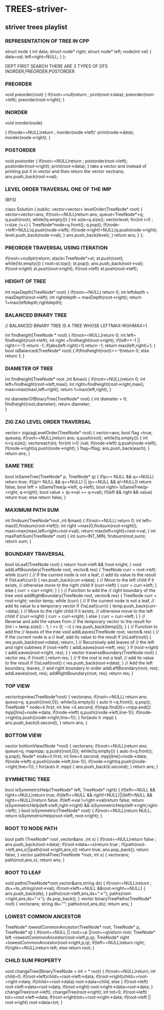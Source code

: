 # TREES-striver-
<h2> striver trees playlist </h2>

 
 <h3>REPRESENTATION OF TREE IN CPP </h3>

struct node
{
int data;
struct node* right;
struct node* left;
node(int val)
{
data=val;
left=right=NULL;
}
};

DEPT FIRST SEARCH 
THERE ARE 3 TYPES OF DFS INORDER,PREORDER,POSTORDER

 <h3> PREORDER </h3>

void preorder(root)
{
  if(root==null)return ;
  print(root->data);
  preorder(root->left);
  preorder(root->right);
}

<h3>INORDER</h3>

void inorder(node)

{
  if(node==NULL)return ;
  inorder(node->left)'
  print(node->data);
  inorder(node->right);
}

<h3>POSTORDER</h3>

void postorder
{
  if(root==NULL)return ;
  postorder(root->left);
  postorder(root->right);
  print(root->data);
}
take a vector and instead of printing put it in vector and then return the vector
vectr<int>ans;
ans.push_back(root->val);


<h3>LEVEL ORDER TRAVERSAL ONE OF THE IMP</h3>
(BFS)

class Solution {
public:
    vector<vector<int>> levelOrder(TreeNode* root) {
        vector<vector<int>>ans;
        if(root==NULL)return ans;
        queue<TreeNode*>q;
        q.push(root);
        while(!q.empty())
        {
            int size=q.size();
            vector<int>level;
            for(int i=0 ; i<size ;i++)
            {
                TreeNode*node=q.front();
                q.pop();
                if(node->left!=NULL)q.push(node->left);
                if(node->right!=NULL)q.push(node->right);
                level.push_back(node->val);
            }
            ans.push_back(level);
        }
        return ans;
    }
};

<h3>PREORDER TRAVERSAL USING ITERATION</h3>

if(root==nullptr)return;
       stack<TreeNode*>st;
       st.push(root);
       while(!st.empty())
       {
        root=st.top();
        st.pop();
        ans.push_back(root->val);
        if(root->right) st.push(root->right);
        if(root->left) st.push(root->left);


 <h3>HEIGHT OF TREE</h3> 

   int maxDepth(TreeNode* root) {
        if(root==NULL) return 0;
        int leftdepth = maxDepth(root->left);
        int rightdepth = maxDepth(root->right);
        return 1+max(leftdepth,rightdepth);


<h3>BALANCED BINARY TREE </h3>
// BALANCED BINARY TREE IS A TREE WHOSE LEFTMAX-RIGHMAX>1

int findheight(TreeNode * root)
    {
        if(root==NULL)return 0;
        int left= findheight(root->left);
        int right =findheight(root->right);
        if(left==-1 || right==-1) return -1;
        if(abs(left-right)>1) return -1;
        return max(left,right)+1;
    }
    bool isBalanced(TreeNode* root) {
        if(findheight(root)==-1)return 0;
        else return 1;
    }

<h3>DIAMETER OF TREE</h3>
int findheight(TreeNode* root ,int &maxi)
{
 if(root==NULL)return 0;
 int left=findheight(root->left,maxi);
 int right=findheight(root->right,maxi);
 maxi=max(maxi,left+right);
 return 1+max(left,right);
 }
 
 int diameterOfBinaryTree(TreeNode* root) {
        int diameter = 0;
        findheight(root,diameter);
        return diameter;       
    }
<h3>ZIG ZAG LEVEL ORDER TRAVERSAL</h3>
vector<vector<int>> zigzagLevelOrder(TreeNode* root) {
        vector<vector<int>>ans;
        bool flag =true;
        queue<TreeNode*>q;
        if(root==NULL)return ans;
        q.push(root);
        while(!q.empty())
        {
            int n=q.size();
            vector<int>each(n);
            for(int i=0 ;i<n ; i++)
            {
                TreeNode *node=q.front();
                q.pop();
                int index= flag?i:(n-i-1);
                each[index]=node->val;
                if(node->left) q.push(node->left);
                if(node->right)q.push(node->right);
            }
            flag=!flag;
            ans.push_back(each);
        }
        return ans; }          
    <h3>SAME TREE </h3>
    bool isSameTree(TreeNode* p, TreeNode* q) {
        if(p== NULL && q==NULL) return true;
        if((p!= NULL && q==NULL) || (p==NULL && q!=NULL)) return false;
        bool left = isSameTree(p->left, q->left);
        bool right= isSameTree(p->right, q->right);
        bool value = (p->val == q->val);     
        if(left && right && value) return true;
        else return false;
    }
    <h3>MAXIMUM PATH SUM </h3>
     int findsum(TreeNode*root ,int &maxi)
     {
        if(root==NULL) return  0;
        int left= max(0,findsum(root->left));
        int right =max(0,findsum(root->right));
        maxi=max(maxi,left+right+root->val);
        return max(left+right)+root->val;
     }
     int maxPathSum(TreeNode* root) {
        int sum=INT_MIN;
        findsum(root,sum);
        return sum;
    }
<h3>BOUNDARY TRAVERSAL </h3>
 bool isLeaf(TreeNode root) {
    return !root->left && !root->right;
    }
    void addLeftBoundary(TreeNode root, vector<int>& res) {
        TreeNode curr = root->left;
        while (curr) {
            // If the current node is not a leaf,
            // add its value to the result
            if (!isLeaf(curr)) {
                res.push_back(curr->data);
            }
            // Move to the left child if it exists,
            // otherwise move to the right child
            if (curr->left) {
                curr = curr->left;
            } else {
                curr = curr->right;
            }
        }
    }
    // Function to add the
    // right boundary of the tree
    void addRightBoundary(TreeNode root, vector<int>& res) {
        TreeNode curr = root->right;
        vector<int> temp;
        while (curr) {
            // If the current node is not a leaf,
            // add its value to a temporary vector
            if (!isLeaf(curr)) {
                temp.push_back(curr->data);
            }
            // Move to the right child if it exists,
            // otherwise move to the left child
            if (curr->right) {
                curr = curr->right;
            } else {
                curr = curr->left;
            }
        }
        // Reverse and add the values from
        // the temporary vector to the result
        for (int i = temp.size() - 1; i >= 0; --i) {
            res.push_back(temp[i]);
        }
    }
    // Function to add the
    // leaves of the tree
    void addLeaves(TreeNode root, vector<int>& res) {
        // If the current node is a
        // leaf, add its value to the result
        if (isLeaf(root)) {
            res.push_back(root->data);
            return;
        }
        // Recursively add leaves of
        // the left and right subtrees
        if (root->left) {
            addLeaves(root->left, res);
        }
        if (root->right) {
            addLeaves(root->right, res);
        }
    }
vector<int> traverseBoundary(TreeNode root)
{
        vector<int> res;
        if (!root) {
            return res;
        }
        // If the root is not a leaf,
        // add its value to the result
        if (!isLeaf(root)) {
            res.push_back(root->data);
        }
        // Add the left boundary, leaves,
        // and right boundary in order
        addLeftBoundary(root, res);
        addLeaves(root, res);
        addRightBoundary(root, res);
        return res;
    }
<h3>TOP VIEW</h3>
vector<int>topview(TreeNode*root)
{
 vector<int>ans;
 if(root==NULL) return ans;
 queue<pair<TreeNode* ,int>>q;
 q.push({root,0});
 while(!q.empty())
 {
  auto it =q.front();
  q.pop();
  TreeNode * node=it.first;
  int line =it.second;
  if(mpp.find(it)==mpp.end()) mpp[line]=node->data;
  if(node->left) q.push({node->left,line-1});
  if(node->right)q.push({node->right,line+1});
  }
  for(auto it :mpp)
    {
        ans.push_back(it.second);
    }
    return ans;
   }
  <h3>BOTTOM VIEW</h3>
    vector <int> bottomView(Node *root) {
        vector<int>ans;
        if(root==NULL)return ans;
        queue<pair<Node*,int>>q;
        map<int,int>mpp;
        q.push({root,0});
        while(!q.empty())
        {
            auto it=q.front();
            q.pop();
            Node* node=it.first;
            int line=it.second;
            mpp[line]=node->data;
            if(node->left) q.push({node->left,line-1});
            if(node->right)q.push({node->right,line+1});
        }
        for(auto it: mpp)
        {
            ans.push_back(it.second);
        }
        return ans;
    }
    <h3>SYMMETRIC TREE </h3>
     bool isSymmetricHelp(TreeNode* left, TreeNode* right) {
       if(left==NULL && right==NULL)return true;
       if((left==NULL && right!=NULL)||(left!=NULL && right==NULL))return false;
       if(left->val !=right->val)return false;
       return isSymmetricHelp(left->left,right->right) && 
              isSymmetricHelp(left->right,right->left);
    }
    bool isSymmetric(TreeNode* root) {
        if(root==NULL)return NULL;
        return isSymmetricHelp(root->left, root->right);
    }
 <h3>ROOT TO NODE PATH</h3>
 bool path (TreeNode<int>* root ,vector<int>&ans ,int x)
{
	if(root==NULL)return false ;
	ans.push_back(root->data);
	if(root->data==x)return true ;
	if(path(root->left,ans,x)||path(root->right,ans,x)) return true;
	ans.pop_back();
	return false;
}
vector<int> pathInATree(TreeNode<int> *root, int x)
{
    vector<int>ans;
	path(root,ans,x);
	return ans;
}
<h3>ROOT TO LEAF</h3>
 void paths(TreeNode*root,vector<string>&ans,string ds)
    {
        if(root==NULL)return ;
        ds+=to_string(root->val);
        if(root->left==NULL &&root->right==NULL)
        {
            ans.push_back(ds);
        }
        paths(root->left,ans,ds+"->");
        paths(root->right,ans,ds+"->");
        ds.pop_back();
    }
    vector<string> binaryTreePaths(TreeNode* root) {
        vector<string>ans;
        string ds="";
        paths(root,ans,ds);
        return ans;
    }
<h3>LOWEST COMMON ANCESTOR</h3>
    TreeNode* lowestCommonAncestor(TreeNode* root, TreeNode* p, TreeNode* q) {
        if(root==NULL || root==p ||root==q)return root;
        TreeNode* left =lowestCommonAncestor(root->left,p,q);
        TreeNode* right =lowestCommonAncestor(root->right,p,q);
        if(left==NULL)return right;
        if(right==NULL)return left;
        else return root;
    }
<H3>CHILD SUM PROPERTY</H3>
void changeTree(BinaryTreeNode < int > * root) {
    if(root==NULL)return;
    int child=0;
    if(root->left)child+=root->left->data;
    if(root->right)child+=root->right->data;
    if(child>=root->data) root->data=child;
    else
    {
        if(root->left) root->left->data=root->data;
        if(root->right) root->right->data=root->data;
    }
    changeTree(root->left);
    changeTree(root->right);
    int tot=0;
    if(root->left) tot+=root->left->data;
    if(root->right)tot+=root->right->data;
    if(root->left || root->right) root->data=tot;
}  


